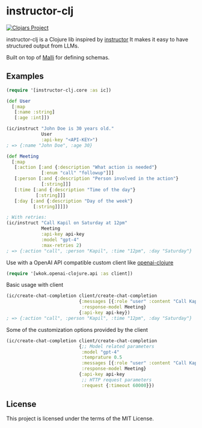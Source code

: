 # instructor-clj

[![Clojars Project](https://img.shields.io/clojars/v/org.clojars.kapil/instructor-clj.svg)](https://clojars.org/org.clojars.kapil/instructor-clj)

instructor-clj is a Clojure lib inspired by [instructor](https://github.com/jxnl/instructor)
It makes it easy to have structured output from LLMs.

Built on top of [Malli](https://github.com/metosin/malli) for defining schemas.

## Examples

```clojure
(require '[instructor-clj.core :as ic])

(def User
  [:map
   [:name :string]
   [:age :int]])

(ic/instruct "John Doe is 30 years old."
             User
             :api-key "<API-KEY>")
; => {:name "John Doe", :age 30}
```

```clojure
(def Meeting
  [:map
   [:action [:and {:description "What action is needed"}
             [:enum "call" "followup"]]]
   [:person [:and {:description "Person involved in the action"}
             [:string]]]
   [:time [:and {:description "Time of the day"}
           [:string]]]
   [:day [:and {:description "Day of the week"}
          [:string]]]])

; With retries:
(ic/instruct "Call Kapil on Saturday at 12pm"
             Meeting
             :api-key api-key
             :model "gpt-4"
             :max-retries 2)
; => {:action "call", :person "Kapil", :time "12pm", :day "Saturday"}
```

Use with a OpenAI API compatible custom client like [openai-clojure](https://github.com/wkok/openai-clojure)

```clojure
(require '[wkok.openai-clojure.api :as client])
```

Basic usage with client

```clojure
(ic/create-chat-completion client/create-chat-completion
                           {:messages [{:role "user" :content "Call Kapil on Saturday at 12pm"}]
                            :response-model Meeting}
                           {:api-key api-key})
; => {:action "call", :person "Kapil", :time "12pm", :day "Saturday"}
```

Some of the customization options provided by the client

```clojure
(ic/create-chat-completion client/create-chat-completion
                           {;; Model related parameters
                            :model "gpt-4"
                            :temprature 0.5
                            :messages [{:role "user" :content "Call Kapil on Saturday at 12pm"}]
                            :response-model Meeting}
                           {:api-key api-key
                            ;; HTTP request parameters
                            :request {:timeout 60000}})
```

## License

This project is licensed under the terms of the MIT License.
